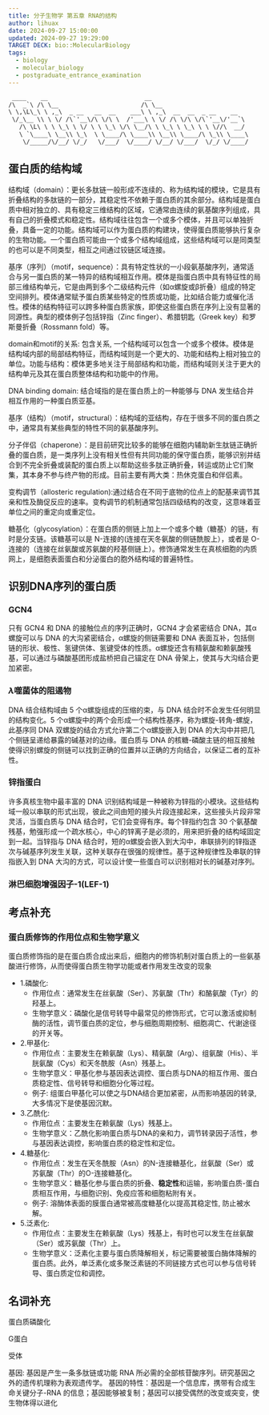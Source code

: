 ```yaml
---
title: 分子生物学 第五章 RNA的结构
author: lihuax
date: 2024-09-27 15:00:00
updated: 2024-09-27 19:29:00
TARGET DECK: bio::MolecularBiology
tags:
  - biology
  - molecular_biology
  - postgraduate_entrance_examination
---
```


```txt
 ____    __                           __                                        ___      ____    __  __  ______     
/\  _`\ /\ \__                       /\ \__                                   /'___\    /\  _`\ /\ \/\ \/\  _  \    
\ \,\L\_\ \ ,_\  _ __   __  __    ___\ \ ,_\  __  __  _ __    __         ___ /\ \__/    \ \ \L\ \ \ `\\ \ \ \L\ \   
 \/_\__ \\ \ \/ /\`'__\/\ \/\ \  /'___\ \ \/ /\ \/\ \/\`'__\/'__`\      / __`\ \ ,__\    \ \ ,  /\ \ , ` \ \  __ \  
   /\ \L\ \ \ \_\ \ \/ \ \ \_\ \/\ \__/\ \ \_\ \ \_\ \ \ \//\  __/     /\ \L\ \ \ \_/     \ \ \\ \\ \ \`\ \ \ \/\ \ 
   \ `\____\ \__\\ \_\  \ \____/\ \____\\ \__\\ \____/\ \_\\ \____\    \ \____/\ \_\       \ \_\ \_\ \_\ \_\ \_\ \_\
    \/_____/\/__/ \/_/   \/___/  \/____/ \/__/ \/___/  \/_/ \/____/     \/___/  \/_/        \/_/\/ /\/_/\/_/\/_/\/_/
```

## 蛋白质的结构域

结构域（domain）：更长多肽链一般形成不连续的、称为结构域的模块，它是具有折叠结构的多肽链的一部分，其稳定性不依赖于蛋白质的其余部分。结构域是蛋白质中相对独立的、具有稳定三维结构的区域，它通常由连续的氨基酸序列组成，具有自己的折叠模式和稳定性。结构域往往包含一个或多个模体，并且可以单独折叠，具备一定的功能。结构域可以作为蛋白质的构建块，使得蛋白质能够执行复杂的生物功能。一个蛋白质可能由一个或多个结构域组成，这些结构域可以是同类型的也可以是不同类型，相互之间通过铰链区域连接。

基序（序列）（motif，sequence）：具有特定性状的一小段氨基酸序列，通常适合与另一蛋白质的某一特异的结构域相互作用。模体是指蛋白质中具有特征性的局部三维结构单元，它是由两到多个二级结构元件（如α螺旋或β折叠）组成的特定空间排列。模体通常赋予蛋白质某些特定的性质或功能，比如结合能力或催化活性。模体的结构特征可以跨多种蛋白质家族，即使这些蛋白质在序列上没有显著的同源性。典型的模体例子包括锌指（Zinc finger）、希腊钥匙（Greek key）和罗斯曼折叠（Rossmann fold）等。

domain和motif的关系: 包含关系, 一个结构域可以包含一个或多个模体。模体是结构域内部的局部结构特征，而结构域则是一个更大的、功能和结构上相对独立的单位。功能与结构：模体更多地关注于局部结构和功能，而结构域则关注于更大的结构单元及其在蛋白质整体结构和功能中的作用。

DNA binding domain: 结合域指的是在蛋白质上的一种能够与 DNA 发生结合并相互作用的一种蛋白质亚基。

基序（结构）（motif，structural）：结构域的亚结构，存在于很多不同的蛋白质之中，通常具有某些典型的特性不同的氨基酸序列。

分子伴侣（chaperone）：是目前研究比较多的能够在细胞内辅助新生肽链正确折叠的蛋白质，是一类序列上没有相关性但有共同功能的保守蛋白质，能够识别并结合到不完全折叠或装配的蛋白质上以帮助这些多肽正确折叠，转运或防止它们聚集，其本身不参与终产物的形成。目前主要有两大类：热休克蛋白和伴侣素。

变构调节（allosteric regulation):通过结合在不同于底物的位点上的配基来调节其亲和性及酶促反应的速率。变构调节的机制通常包括四级结构的改变，这意味着亚单位之间的重定向或重定位。

糖基化（glycosylation）：在蛋白质的侧链上加上一个或多个糖（糖基）的链，有时是分支链。该糖基可以是 N-连接的(连接在天冬氨酸的侧链酰胺上），或者是 O-连接的（连接在丝氨酸或苏氨酸的羟基侧链上）。修饰通常发生在真核细胞的内质网上，是细胞表面蛋白和分泌蛋白的胞外结构域的普遍特性。

## 识别DNA序列的蛋白质

### GCN4

只有 GCN4 和 DNA 的接触位点的序列正确时，GCN4 才会紧密结合 DNA，其α螺旋可以与 DNA 的大沟紧密结合，α螺旋的侧链需要和 DNA 表面互补，包括侧链的形状、极性、氢键供体、氢键受体的性质。α螺旋还含有精氨酸和赖氨酸残基，可以通过与磷酸基团形成盐桥把自己锚定在 DNA 骨架上，使其与大沟结合更加紧密。

### $\lambda$噬菌体的阻遏物

DNA 结合结构域由 5 个α螺旋组成的压缩的束，与 DNA 结合时不会发生任何明显的结构变化。5 个α螺旋中的两个会形成一个结构性基序，称为螺旋-转角-螺旋，此基序同 DNA 双螺旋的结合方式允许第二个α螺旋嵌入到 DNA 的大沟中并把几个侧链呈递给暴露的碱基对的边缘。蛋白质与 DNA 的核糖-磷酸主链的相互接触使得识别螺旋的侧链可以找到正确的位置并以正确的方向结合，以保证二者的互补性。

### 锌指蛋白

许多真核生物中最丰富的 DNA 识别结构域是一种被称为锌指的小模块。这些结构域一般以串联的形式出现，彼此之间由短的接头片段连接起来，这些接头片段非常灵活，当蛋白质与 DNA 结合时，它们会变得有序。每个锌指约包含 30 个氨基酸残基，勉强形成一个疏水核心，中心的锌离子是必须的，用来把折叠的结构域固定到一起。当锌指与 DNA 结合时，短的α螺旋会嵌入到大沟中，串联排列的锌指逐次与碱基序列发生关联，这种关联存在很强的规律性。基于这种规律性及串联的锌指嵌入到 DNA 大沟的方式，可以设计使一些蛋白可以识别相对长的碱基对序列。

### 淋巴细胞增强因子-1(LEF-1)

## 考点补充

### 蛋白质修饰的作用位点和生物学意义

蛋白质修饰指的是在蛋白质合成出来后，细胞内的修饰机制对蛋白质上的一些氨基酸进行修饰，从而使得蛋白质生物学功能或者作用发生改变的现象
  
- 1.磷酸化:
  - 作用位点：通常发生在丝氨酸（Ser）、苏氨酸（Thr）和酪氨酸（Tyr）的羟基上。
  - 生物学意义：磷酸化是信号转导中最常见的修饰形式，它可以激活或抑制酶的活性，调节蛋白质的定位，参与细胞周期控制、细胞凋亡、代谢途径的开关等。
- 2.甲基化:
  - 作用位点：主要发生在赖氨酸（Lys）、精氨酸（Arg）、组氨酸（His）、半胱氨酸（Cys）和天冬酰胺（Asn）残基上。
  - 生物学意义：甲基化参与基因表达调控、蛋白质与DNA的相互作用、蛋白质稳定性、信号转导和细胞分化等过程。
  - 例子: 组蛋白甲基化可以使之与DNA结合更加紧密，从而影响基因的转录, 大多情况下是使基因沉默。
- 3.乙酰化:
  - 作用位点：主要发生在赖氨酸（Lys）残基上。
  - 生物学意义：乙酰化影响蛋白质与DNA的亲和力，调节转录因子活性，参与基因表达调控，影响蛋白质的稳定性和定位。
- 4.糖基化:
  - 作用位点：发生在天冬酰胺（Asn）的N-连接糖基化，丝氨酸（Ser）或苏氨酸（Thr）的O-连接糖基化。
  - 生物学意义：糖基化参与蛋白质的折叠、**稳定性**和运输，影响蛋白质-蛋白质相互作用，与细胞识别、免疫应答和细胞粘附有关。
  - 例子: 溶酶体表面的膜蛋白通常被高度糖基化以提高其稳定性, 防止被水解。
- 5.泛素化:
  - 作用位点：主要发生在赖氨酸（Lys）残基上，有时也可以发生在丝氨酸（Ser）或苏氨酸（Thr）上。
  - 生物学意义：泛素化主要与蛋白质降解相关，标记需要被蛋白酶体降解的蛋白质。此外，单泛素化或多聚泛素链的不同链接方式也可以参与信号转导、蛋白质定位和调控。

## 名词补充

蛋白质磷酸化

G蛋白

受体

基因: 基因是产生一条多肽链或功能 RNA 所必需的全部核苷酸序列。研究基因之外的遗传机理称为表观遗传学。 基因的特性：基因是一个信息库，携带有合成生命关键分子-RNA 的信息；基因能够被复制；基因可以接受偶然的改变或突变，使生物体得以进化
